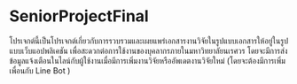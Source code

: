 # SeniorProjectFinal
โปรเจกต์นี้เป็นโปรเจกต์เกี่ยวกับการรวบรวมและเผยแพร่เอกสารงานวิจัยในรูปแบบเอกสารให้อยู่ในรูปแบบเว็บแอปพลิเคชัน เพื่อสะดวกต่อการใช้งานของบุคลากรภายในมหาวิทยาลัยนเรศวร โดยจะมีการส่งข้อมูลแจ้งเตือนในไลน์กับผู้ใช้งานเมื่อมีการเพิ่มงานวิจัยหรืออัพเดตงานวิจัยใหม่ (โดยจะต้องมีการเพิ่มเพื่อนกับ Line Bot )
